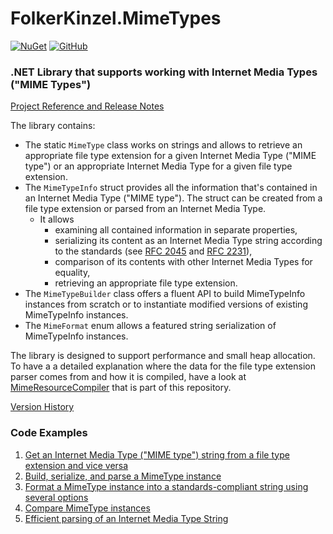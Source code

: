 # FolkerKinzel.MimeTypes
[![NuGet](https://img.shields.io/nuget/v/FolkerKinzel.MimeTypes)](https://www.nuget.org/packages/FolkerKinzel.MimeTypes/)
[![GitHub](https://img.shields.io/github/license/FolkerKinzel/MimeTypes)](https://github.com/FolkerKinzel/MimeTypes/blob/master/LICENSE)

### .NET Library that supports working with Internet Media Types ("MIME Types")
[Project Reference and Release Notes](https://github.com/FolkerKinzel/MimeTypes/releases/tag/v3.0.0-beta.1)

The library contains:
- The static `MimeType` class works on strings and allows to retrieve an appropriate file type extension for a given Internet Media Type ("MIME type") or an appropriate Internet Media Type for a given file type extension.
- The `MimeTypeInfo` struct provides all the information that's contained in an Internet Media Type ("MIME type"). The struct can be created from a file type extension or parsed from an Internet Media Type.
  - It allows
    - examining all contained information in separate properties,
    - serializing its content as an Internet Media Type string according to the standards (see [RFC 2045](https://datatracker.ietf.org/doc/html/rfc2045#section-5.1) and [RFC 2231](https://datatracker.ietf.org/doc/html/rfc2231.html)),
    - comparison of its contents with other Internet Media Types for equality,
    - retrieving an appropriate file type extension.
- The `MimeTypeBuilder` class offers a fluent API to build MimeTypeInfo instances from scratch or to instantiate modified versions of existing MimeTypeInfo instances.
- The `MimeFormat` enum allows a featured string serialization of MimeTypeInfo instances.

The library is designed to support performance and small heap allocation. To have a a detailed explanation where the data for the file type extension parser comes from and how it is compiled, have a look at [MimeResourceCompiler](https://github.com/FolkerKinzel/MimeTypes/blob/master/src/MimeResourceCompiler/Program.cs) 
that is part of this repository.

[Version History](https://github.com/FolkerKinzel/MimeTypes/releases)


### Code Examples
1. [Get an Internet Media Type ("MIME type") string from a file type extension and vice versa](https://github.com/FolkerKinzel/MimeTypes/blob/master/src/Examples/FileExtensionExample.cs)
2. [Build, serialize, and parse a MimeType instance](https://github.com/FolkerKinzel/MimeTypes/blob/master/src/Examples/BuildAndParseExample.cs)
3. [Format a MimeType instance into a standards-compliant string using several options](https://github.com/FolkerKinzel/MimeTypes/blob/master/src/Examples/FormattingOptionsExample.cs)
4. [Compare MimeType instances](https://github.com/FolkerKinzel/MimeTypes/blob/master/src/Examples/EqualityExample.cs)
5. [Efficient parsing of an Internet Media Type String](https://github.com/FolkerKinzel/MimeTypes/blob/master/src/Examples/MimeTypeInfoExample.cs)
